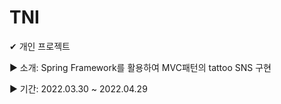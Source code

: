 # TNI

✔︎ 개인 프로젝트

► 소개: Spring Framework를 활용하여 MVC패턴의 tattoo SNS 구현

► 기간: 2022.03.30 ~ 2022.04.29
